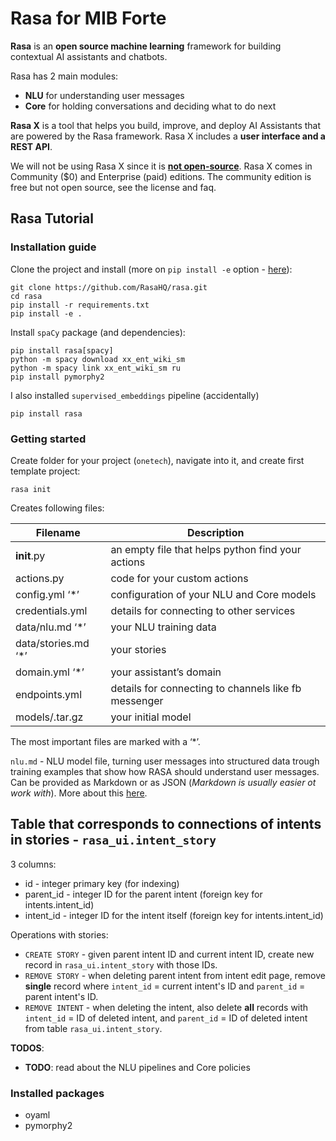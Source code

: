 # Rasa for MIB Forte

**Rasa** is an **open source machine learning** framework for building contextual AI assistants and chatbots.

Rasa has 2 main modules:
* **NLU** for understanding user messages
* **Core** for holding conversations and deciding what to do next

**Rasa X** is a tool that helps you build, improve, and deploy AI Assistants that are powered by the Rasa framework. Rasa X includes a **user interface and a REST API**.

We will not be using Rasa X since it is [**not open-source**](https://rasa.com/docs/rasa-x/0.20.1/). Rasa X comes in Community ($0) and Enterprise (paid) editions. The community edition is free but not open source, see the license and faq.

## Rasa Tutorial

### Installation guide

Clone the project and install (more on `pip install -e` option - [here](https://stackoverflow.com/questions/35064426/when-would-the-e-editable-option-be-useful-with-pip-install?lq=1)):
```
git clone https://github.com/RasaHQ/rasa.git
cd rasa
pip install -r requirements.txt
pip install -e .
```

Install `spaCy` package (and dependencies):
```
pip install rasa[spacy]
python -m spacy download xx_ent_wiki_sm
python -m spacy link xx_ent_wiki_sm ru
pip install pymorphy2
```

I also installed `supervised_embeddings` pipeline (accidentally)
```
pip install rasa
```

### Getting started

Create folder for your project (`onetech`), navigate into it, and create first template project:
```
rasa init
```

Creates following files:

| Filename                  | Description                                          |
|---------------------------|------------------------------------------------------|
| __init__.py               | an empty file that helps python find your actions    |
| actions.py                | code for your custom actions                         |
| config.yml ‘*’            | configuration of your NLU and Core models            |
| credentials.yml           | details for connecting to other services             |
| data/nlu.md ‘*’           | your NLU training data                               |
| data/stories.md ‘*’       | your stories                                         |
| domain.yml ‘*’            | your assistant’s domain                              |
| endpoints.yml             | details for connecting to channels like fb messenger |
| models/<timestamp>.tar.gz | your initial model                                   |

The most important files are marked with a ‘*’.

`nlu.md` - NLU model file, turning user messages into structured data trough training examples that show how RASA should understand user messages. Can be provided as Markdown or as JSON (*Markdown is usually easier ot work with*). More about this [here](https://rasa.com/docs/rasa/nlu/training-data-format/#training-data-format).

## Table that corresponds to connections of intents in stories - `rasa_ui.intent_story`

3 columns:
* id - integer primary key (for indexing)
* parent_id - integer ID for the parent intent (foreign key for intents.intent_id)
* intent_id - integer ID for the intent itself (foreign key for intents.intent_id)


Operations with stories:
* `CREATE STORY` - given parent intent ID and current intent ID, create new record in `rasa_ui.intent_story` with those IDs.
* `REMOVE STORY` - when deleting parent intent from intent edit page, remove __single__ record where `intent_id` = current intent's ID and `parent_id` = parent intent's ID.
* `REMOVE INTENT` - when deleting the intent, also delete __all__ records with `intent_id` = ID of deleted intent, and `parent_id` = ID of deleted intent from table `rasa_ui.intent_story`.


**TODOS**:
* __TODO__: read about the NLU pipelines and Core policies

### Installed packages
* oyaml
* pymorphy2
